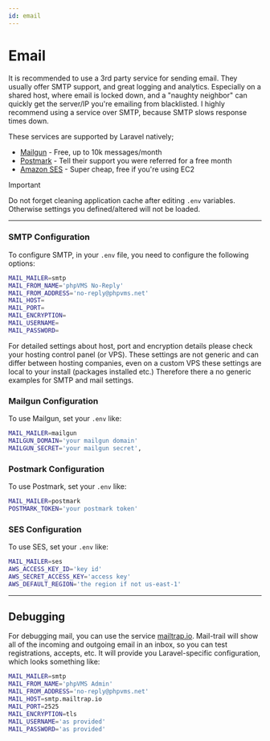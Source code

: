 ```yaml
---
id: email
---
```

# Email

It is recommended to use a 3rd party service for sending email. They usually offer SMTP support, and great logging and analytics. Especially on a shared host, where email is locked down, and a "naughty neighbor" can quickly get the server/IP you're emailing from blacklisted. I highly recommend using a service over SMTP, because SMTP slows response times down.

These services are supported by Laravel natively; 

* [Mailgun](http://www.mailgun.com) - Free, up to 10k messages/month
* [Postmark](https://postmarkapp.com) - Tell their support you were referred for a free month
* [Amazon SES](https://aws.amazon.com/ses/) - Super cheap, free if you're using EC2

> [!IMPORTANT]  
> Do not forget cleaning application cache after editing `.env` variables. Otherwise settings you defined/altered will not be loaded. 

---

### SMTP Configuration

To configure SMTP, in your `.env` file, you need to configure the following options:

```bash title=".env"
MAIL_MAILER=smtp
MAIL_FROM_NAME='phpVMS No-Reply'
MAIL_FROM_ADDRESS='no-reply@phpvms.net'
MAIL_HOST=
MAIL_PORT=
MAIL_ENCRYPTION=
MAIL_USERNAME=
MAIL_PASSWORD=
```

For detailed settings about host, port and encryption details please check your hosting control panel (or VPS). These settings are not generic and can differ between hosting companies, even on a custom VPS these settings are local to your install (packages installed etc.) Therefore there a no generic examples for SMTP and mail settings.

### Mailgun Configuration

To use Mailgun, set your `.env` like:

```bash title=".env"
MAIL_MAILER=mailgun
MAILGUN_DOMAIN='your mailgun domain'
MAILGUN_SECRET='your mailgun secret',
```

### Postmark Configuration

To use Postmark, set your `.env` like:

```bash title=".env"
MAIL_MAILER=postmark
POSTMARK_TOKEN='your postmark token'
```

### SES Configuration

To use SES, set your `.env` like:

```bash title=".env"
MAIL_MAILER=ses
AWS_ACCESS_KEY_ID='key id'
AWS_SECRET_ACCESS_KEY='access key'
AWS_DEFAULT_REGION='the region if not us-east-1'
```

---

## Debugging

For debugging mail, you can use the service [mailtrap.io](https://mailtrap.io). Mail-trail will show all of the incoming and outgoing email in an inbox, so you can test registrations, accepts, etc. It will provide you Laravel-specific configuration, which looks something like:

```bash title=".env"
MAIL_MAILER=smtp
MAIL_FROM_NAME='phpVMS Admin'
MAIL_FROM_ADDRESS='no-reply@phpvms.net'
MAIL_HOST=smtp.mailtrap.io
MAIL_PORT=2525
MAIL_ENCRYPTION=tls
MAIL_USERNAME='as provided'
MAIL_PASSWORD='as provided'
```
